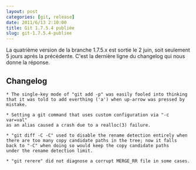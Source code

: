 ```yaml
---
layout: post
categories: [git, release]
date: 2011/6/13 2:10:00
title: Git 1.7.5.4 publiée
slug: git-1.7.5.4-publiee
---
```


La quatrième version de la branche 1.7.5.x est sortie le 2 juin, soit seulement 5 jours aprés la précédente. C'est la dernière ligne du changelog qui nous donne la réponse.

Changelog
---------

    * The single-key mode of "git add -p" was easily fooled into thinking
    that it was told to add everthing ('a') when up-arrow was pressed by
    mistake.

    * Setting a git command that uses custom configuration via "-c var=val"
    as an alias caused a crash due to a realloc(3) failure.

    * "git diff -C -C" used to disable the rename detection entirely when
    there are too many copy candidate paths in the tree; now it falls
    back to "-C" when doing so would keep the copy candidate paths
    under the rename detection limit.

    * "git rerere" did not diagnose a corrupt MERGE_RR file in some cases.
